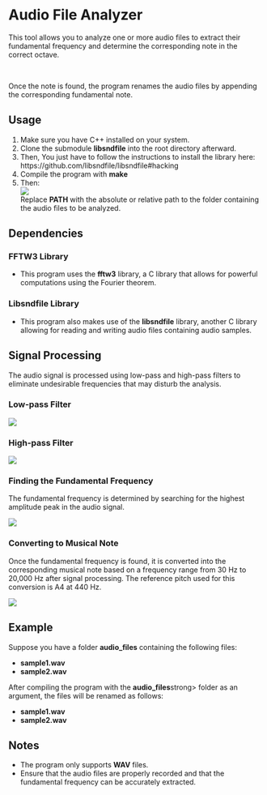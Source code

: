 # Audio File Analyzer

<p>This tool allows you to analyze one or more audio files to extract their fundamental frequency and determine the corresponding note in the correct octave.</p><br>
<p>Once the note is found, the program renames the audio files by appending the corresponding fundamental note.</p>

<h2>Usage</h2>
<ol>
  <li>Make sure you have C++ installed on your system.</li>
  <li>Clone the submodule <strong>libsndfile</strong> into the root directory afterward.</li>
  <li>Then, You just have to follow the instructions to install the library here: <span>https://github.com/libsndfile/libsndfile#hacking<span></span></span></li>
  <li>Compile the program with <strong>make</strong></li>
  <li>Then:</li>
    <img src="https://github.com/ryu-75/audio_analysis/assets/79263476/f5a6e80f-aad5-4919-ba3f-85d416df1d08"></img><br>
    <span>Replace <strong>PATH</strong> with the absolute or relative path to the folder containing the audio files to be analyzed.</span>
  </li>
</ol>

<h2>Dependencies</h2>
<h3>FFTW3 Library</h3>
<ul>
  <li>This program uses the <strong>fftw3</strong> library, a C library that allows for powerful computations using the Fourier theorem.</li>
</ul>
<h3>Libsndfile Library</h3>
<ul>
  <li>This program also makes use of the <strong>libsndfile</strong> library, another C library allowing for reading and writing audio files containing audio samples.</li>
</ul>

<h2>Signal Processing</h2>
<p>The audio signal is processed using low-pass and high-pass filters to eliminate undesirable frequencies that may disturb the analysis.</p>

<h3>Low-pass Filter</h3>
<img src="https://github.com/ryu-75/audio_analysis/assets/79263476/2e729310-2fec-4f0e-89e4-8a396256a22a"></img>

<h3>High-pass Filter</h3>
<img src="https://github.com/ryu-75/audio_analysis/assets/79263476/acab36db-bad0-40ff-b26e-de23b1ff3dcf"></img>

<h3>Finding the Fundamental Frequency</h3>
<p>The fundamental frequency is determined by searching for the highest amplitude peak in the audio signal.</p>
<img src="https://github.com/ryu-75/audio_analysis/assets/79263476/7ceeb8f3-63ab-4948-9af9-8cfea3b8c0b7"></img>

<h3>Converting to Musical Note</h3>
<p>Once the fundamental frequency is found, it is converted into the corresponding musical note based on a frequency range from 30 Hz to 20,000 Hz after signal processing. The reference pitch used for this conversion is A4 at 440 Hz.</p>
<img src="https://github.com/ryu-75/audio_analysis/assets/79263476/1a402502-e9c4-4d0e-afbc-28bf93359c3e"></img>

<h2>Example</h2>
<p>Suppose you have a folder <strong>audio_files</strong> containing the following files:</p>
<ul>
  <li><strong>sample1.wav</strong></li>
  <li><strong>sample2.wav</strong></li>
</ul>
<p>After compiling the program with the <strong>audio_files</strong>strong> folder as an argument, the files will be renamed as follows:</p>
<ul>
  <li><strong>sample1.wav</strong></li>
  <li><strong>sample2.wav</strong></li>
</ul>
<h2>Notes</h2>
<ul>
  <li>The program only supports <strong>WAV</strong> files.</li>
  <li>Ensure that the audio files are properly recorded and that the fundamental frequency can be accurately extracted.</li>
</ul>
